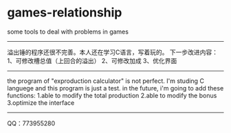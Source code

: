 # games-relationship
some tools to deal with problems in games


-------------------------------------------------------------------------
溢出锤的程序还很不完善。本人还在学习C语言，写着玩的。
下一步改进内容：
1、可修改槽总值（上回合的溢出）
2、可修改加成
3、优化界面


-------------------------------------------------------------------------
the program of "exproduction calculator" is not perfect.
I'm studing C languege and this program is just a test.
in the future, i'm going to add these functions:
1.able to modify the total production
2.able to modify the bonus
3.optimize the interface


-------------------------------------------------------------------------
QQ：773955280
